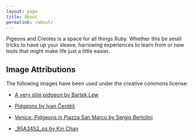 ```yaml
---
layout: page
title: About
permalink: /about/
---
```


Pigeons and Creoles is a space for all things Ruby. Whether this be small tricks to have up your sleave, harrowing experiences to learn from or new tools that might make life just a little easier.

## Image Attributions

The following images have been used under the creative commons license:

* [A very slim pidgeon by Bartek Lew](https://www.flickr.com/photos/125074460@N08/14484378539)

* [Pidgeons by Ivan Čentéš](https://www.flickr.com/photos/ivancentes/15325501035)

* [Venice: Pidgeons in Piazza San Marco by Sergio Bertolini](https://www.flickr.com/photos/brtsergio/1948631464)

* [_95A3452_ps by Kin Chan](https://www.flickr.com/photos/pokeken/8391063274)